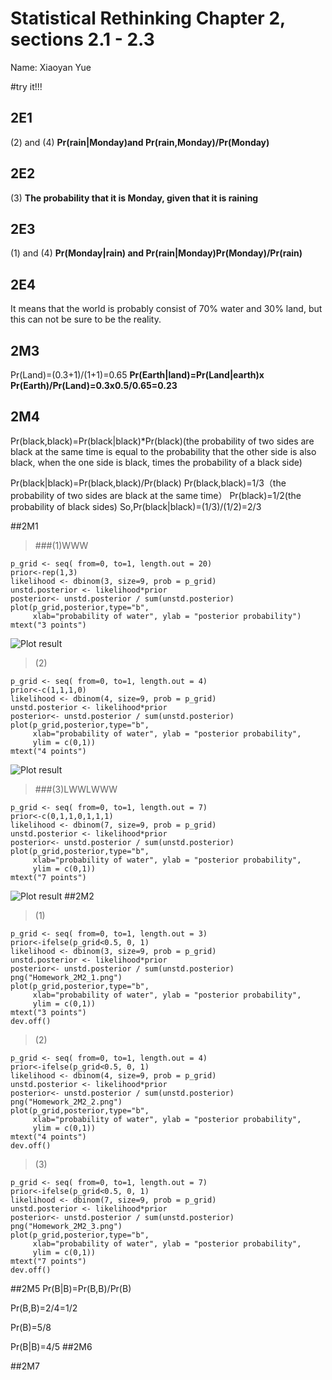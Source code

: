 # Statistical Rethinking Chapter 2, sections 2.1 - 2.3

Name: Xiaoyan Yue

#try it!!!

## 2E1
(2) and (4)  **Pr(rain|Monday)and Pr(rain,Monday)/Pr(Monday)**

## 2E2
(3) **The probability that it is Monday, given that it is raining** 

## 2E3
(1) and (4) **Pr(Monday|rain) and Pr(rain|Monday)Pr(Monday)/Pr(rain)**

## 2E4
It means that the world is probably consist of 70% water and 30% land, but this can not be sure to be the reality.

## 2M3
Pr(Land)=(0.3+1)/(1+1)=0.65
**Pr(Earth|land)=Pr(Land|earth)x Pr(Earth)/Pr(Land)=0.3x0.5/0.65=0.23**

## 2M4

Pr(black,black)=Pr(black|black)*Pr(black)(the probability of two sides are black at the same time is equal to the probability that the other side is also black, when the one side is black, times the probability of a black side)

Pr(black|black)=Pr(black,black)/Pr(black)
Pr(black,black)=1/3（the probability of two sides are black at the same time）
Pr(black)=1/2(the probability of black sides)
So,Pr(black|black)=(1/3)/(1/2)=2/3

##2M1
>###(1)WWW
```
p_grid <- seq( from=0, to=1, length.out = 20)
prior<-rep(1,3)
likelihood <- dbinom(3, size=9, prob = p_grid)
unstd.posterior <- likelihood*prior
posterior<- unstd.posterior / sum(unstd.posterior)
plot(p_grid,posterior,type="b",
     xlab="probability of water", ylab = "posterior probability")
mtext("3 points")
```

![Plot result](https://drive.google.com/a/ucdavis.edu/file/d/0B0jaB6qWXt99QWhZd290TEpsUVU/view)

>(2)
```
p_grid <- seq( from=0, to=1, length.out = 4)
prior<-c(1,1,1,0)
likelihood <- dbinom(4, size=9, prob = p_grid)
unstd.posterior <- likelihood*prior
posterior<- unstd.posterior / sum(unstd.posterior)
plot(p_grid,posterior,type="b",
     xlab="probability of water", ylab = "posterior probability",
     ylim = c(0,1))
mtext("4 points")
```

![Plot result](https://drive.google.com/a/ucdavis.edu/file/d/0B0jaB6qWXt99UXdfUk1ncVlfQnM/view)

>###(3)LWWLWWW
```
p_grid <- seq( from=0, to=1, length.out = 7)
prior<-c(0,1,1,0,1,1,1)
likelihood <- dbinom(7, size=9, prob = p_grid)
unstd.posterior <- likelihood*prior
posterior<- unstd.posterior / sum(unstd.posterior)
plot(p_grid,posterior,type="b",
     xlab="probability of water", ylab = "posterior probability",
     ylim = c(0,1))
mtext("7 points")
```

![Plot result](https://drive.google.com/a/ucdavis.edu/file/d/0B0jaB6qWXt99S3lEekFScm1sS3M/view)
##2M2
>(1)
```
p_grid <- seq( from=0, to=1, length.out = 3)
prior<-ifelse(p_grid<0.5, 0, 1)
likelihood <- dbinom(3, size=9, prob = p_grid)
unstd.posterior <- likelihood*prior
posterior<- unstd.posterior / sum(unstd.posterior)
png("Homework_2M2_1.png")
plot(p_grid,posterior,type="b",
     xlab="probability of water", ylab = "posterior probability",
     ylim = c(0,1))
mtext("3 points")
dev.off()
```

>(2)
```
p_grid <- seq( from=0, to=1, length.out = 4)
prior<-ifelse(p_grid<0.5, 0, 1)
likelihood <- dbinom(4, size=9, prob = p_grid)
unstd.posterior <- likelihood*prior
posterior<- unstd.posterior / sum(unstd.posterior)
png("Homework_2M2_2.png")
plot(p_grid,posterior,type="b",
     xlab="probability of water", ylab = "posterior probability",
     ylim = c(0,1))
mtext("4 points")
dev.off()
```

>(3)
```
p_grid <- seq( from=0, to=1, length.out = 7)
prior<-ifelse(p_grid<0.5, 0, 1)
likelihood <- dbinom(7, size=9, prob = p_grid)
unstd.posterior <- likelihood*prior
posterior<- unstd.posterior / sum(unstd.posterior)
png("Homework_2M2_3.png")
plot(p_grid,posterior,type="b",
     xlab="probability of water", ylab = "posterior probability",
     ylim = c(0,1))
mtext("7 points")
dev.off()
```

##2M5
Pr(B|B)=Pr(B,B)/Pr(B)

Pr(B,B)=2/4=1/2

Pr(B)=5/8

Pr(B|B)=4/5
##2M6

##2M7




